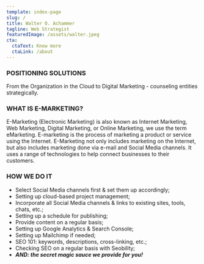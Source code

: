 ```yaml
---
template: index-page
slug: /
title: Walter O. Achammer
tagline: Web Strategist
featuredImage: /assets/walter.jpeg
cta:
  ctaText: Know more
  ctaLink: /about
---
```

### POSITIONING SOLUTIONS

From the Organization in the Cloud to Digital Marketing - counseling entities strategically.

### WHAT IS E-MARKETING?

E-Marketing (Electronic Marketing) is also known as Internet Marketing, Web Marketing, Digital Marketing, or Online Marketing, we use the term eMarketing. E-marketing is the process of marketing a product or service using the Internet. E-Marketing not only includes marketing on the Internet, but also includes marketing done via e-mail and Social Media channels. It uses a range of technologies to help connect businesses to their customers.

### HOW WE DO IT

* Select Social Media channels first & set them up accordingly;
* Setting up cloud-based project management;
* Incorporate all Social Media channels & links to existing sites, tools, chats, etc.;
* Setting up a schedule for publishing;
* Provide content on a regular basis;
* Setting up Google Analytics & Search Console;
* Setting up Mailchimp if needed;
* SEO 101: keywords, descriptions, cross-linking, etc.;
* Checking SEO on a regular basis with Seobility;
* ***AND: the secret magic sauce we provide for you!***